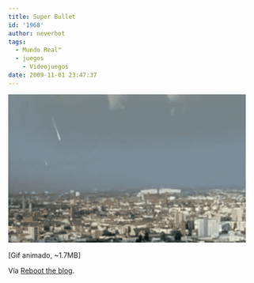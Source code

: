 ```yaml
---
title: Super Bullet
id: '1968'
author: neverbot
tags:
  - Mundo Real™
  - juegos
    - Videojuegos
date: 2009-11-01 23:47:37
---
```


[![](./super-bullet/089.gif)](http://blog.swas.es/post/201056231/super-bullet)

\[Gif animado, ~1.7MB\]

Vía [Reboot the blog](http://blog.swas.es/post/201056231/super-bullet).